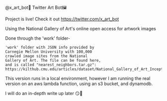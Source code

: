 @x_art_bot🎨
    Twitter Art Bot🖼️

Project is live! 
Check it out
    https://twitter.com/x_art_bot

Using the National Gallery of Art's 
online open access for artwork images

Done through the 'work' folder-
    
    'work' folder with JSON info provided by 
    Carnegie Mellon University with 100,000 
    crawled image sites from the National 
    Gallery of Art. The file can be found here, 
    and is called "nearest_neighbors.tar.gz": 
    https://kilthub.cmu.edu/articles/dataset/National_Gallery_of_Art_InceptionV3_Features/10061885

This version runs in a local environment, 
however I am running the real
version on an aws lambda function, 
using an s3 bucket, and dynamodb.

I will do an in-depth write up later 😏🤩
